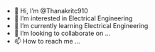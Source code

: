- 👋 Hi, I’m @Thanakritc910
- 👀 I’m interested in Electrical Engineering
- 🌱 I’m currently learning Electrical Engineering
- 💞️ I’m looking to collaborate on ...
- 📫 How to reach me ...

<!---
Thanakritc910/Thanakritc910 is a ✨ special ✨ repository because its `README.md` (this file) appears on your GitHub profile.
You can click the Preview link to take a look at your changes.
--->
